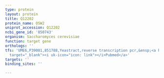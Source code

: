 ```yaml
---
type: protein
layout: protein
title: Q12202
protein_name: OSW2
uniprot_accession: Q12202
ncbi_gene_id: '850743'
organism: Saccharomyces cerevisiae
function: target gene
orthologs: ''
tfs: 'UME6,P39001,851788,Yeastract,reverse transcription pcr,&ensp;<a href="https://www.ncbi.nlm.nih.gov/pubmed/?term=24170807%5Buid%5D+OR+21123654%5Buid%5D"
  target="_blank"><i uk-icon="icon: link"></i>Pubmed</a>'
targets: ''
binding_sites: ''

---
```

